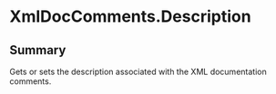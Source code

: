 # XmlDocComments.Description

## Summary

Gets or sets the description associated with the XML documentation comments.
